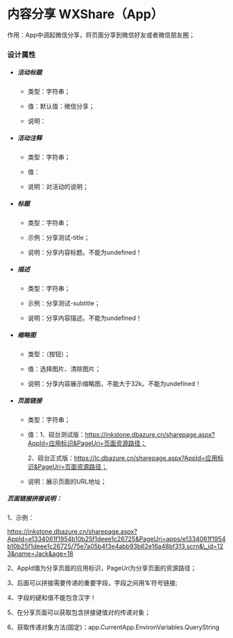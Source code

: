 # 内容分享 WXShare（App）

作用：App中调起微信分享，将页面分享到微信好友或者微信朋友圈；

### 设计属性

* ##### 活动标题

  * 类型：字符串；

  * 值：默认值：微信分享；

  * 说明：
* ##### 活动注释

  * 类型：字符串；

  * 值：

  * 说明：对活动的说明；
* ##### 标题

  * 类型：字符串；

  * 示例：分享测试-title；

  * 说明：分享内容标题。不能为undefined！
* ##### 描述

  * 类型：字符串；

  * 示例：分享测试-subtitle；

  * 说明：分享内容描述。不能为undefined！
* ##### 缩略图

  * 类型：（按钮）；

  * 值：选择图片、清除图片；

  * 说明：分享内容展示缩略图，不能大于32k。不能为undefined！
* ##### 页面链接

  * 类型：字符串；

  * 值：1、砚台测试版：https://inkstone.dbazure.cn/sharepage.aspx?AppId=应用标识&PageUri=页面资源路径；

    2、砚台正式版：https://lc.dbazure.cn/sharepage.aspx?AppId=应用标识&PageUri=页面资源路径；

  * 说明：展示页面的URL地址；

##### 页面链接拼接说明：

1、示例：

https://inkstone.dbazure.cn/sharepage.aspx?AppId=e1334061f1954b10b25f1deee1c26725&PageUri=apps/e1334061f1954b10b25f1deee1c26725/75e7a05b4f3e4abb93b62e16a48bf313.scrn&\_id=123&name=Jack&age=18

2、AppId值为分享页面的应用标识，PageUri为分享页面的资源路径；

3、后面可以拼接需要传递的重要字段，字段之间用‘&’符号链接;

4、字段的键和值不能包含汉字！

5、在分享页面可以获取包含拼接键值对的传递对象；

6、获取传递对象方法\(固定\)：app.CurrentApp.EnvironVariables.QueryString



